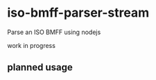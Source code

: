iso-bmff-parser-stream
======================

Parse an ISO BMFF using nodejs

work in progress 

## planned usage

